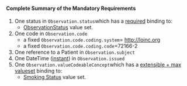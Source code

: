 #### Complete Summary of the Mandatory Requirements

1.  One status in `Observation.status`which has a [required](http://build.fhir.org/terminologies.html#required) binding to:
    -   [ObservationStatus] value set.
1.  One code in `Observation.code`
    -   a fixed `Observation.code.coding.system`= http://loinc.org
    -   a fixed `Observation.code.coding.code`=72166-2
1.  One reference to a Patient in `Observation.subject`
1.  One DateTime ([instant]) in `Observation.issued`
1.  One `Observation.valueCodeableConcept`which has a [extensible + max valueset](guidance.html#extensible--max-valueset-binding-for-codeableconcept-datatype) binding to:
    -   [Smoking Status] value set.





  [ObservationStatus]: http://build.fhir.org/valueset-observation-status.html
  [instant]: http://build.fhir.orgdatatypes.html#instant
  [Smoking Status]: ValueSet-us-core-observation-ccdasmokingstatus.html
